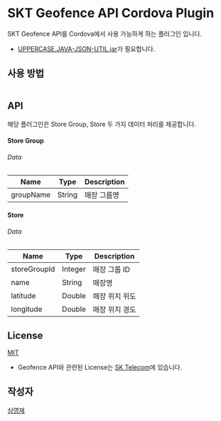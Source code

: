 # SKT Geofence API Cordova Plugin
SKT Geofence API를 Cordova에서 사용 가능하게 하는 플러그인 입니다.
* [UPPERCASE.JAVA-JSON-UTIL.jar](https://github.com/Hanul/UPPERCASE.JAVA-JSON-UTIL)가 필요합니다.

## 사용 방법
```Java

```

## API
해당 플러그인은 Store Group, Store 두 가지 데이터 처리를 제공합니다.
#### Store Group
###### Data
| Name      | Type   | Description |
|-----------|--------|-------------|
| groupName | String | 매장 그룹명   |

#### Store
###### Data
| Name         | Type    | Description  |
|--------------|---------|--------------|
| storeGroupId | Integer | 매장 그룹 ID  |
| name         | String  | 매장명        |
| latitude     | Double  | 매장 위치 위도 |
| longitude    | Double  | 매장 위치 경도 |

## License
[MIT](LICENSE)
* Geofence API와 관련된 License는 [SK Telecom](http://www.sktelecom.com)에 있습니다.

## 작성자
[심영재](https://github.com/Hanul)
